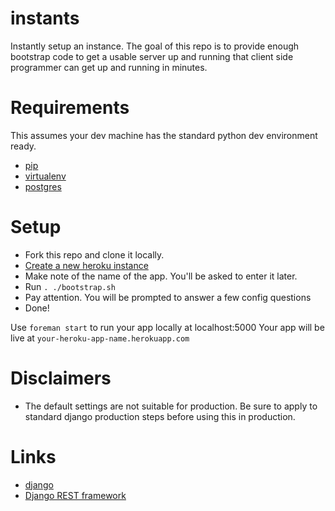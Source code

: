 instants
========

Instantly setup an instance. The goal of this repo is to provide enough bootstrap code to get a usable server up and running that client side programmer can get up and running in minutes.

# Requirements
This assumes your dev machine has the standard python dev environment ready.

* [pip](http://pip.readthedocs.org/en/latest/installing.html)
* [virtualenv](http://virtualenv.readthedocs.org/en/latest/virtualenv.html#installation)
* [postgres](http://postgresapp.com)

# Setup
* Fork this repo and clone it locally.
* [Create a new heroku instance](https://dashboard-next.heroku.com/new)
* Make note of the name of the app. You'll be asked to enter it later.
* Run `. ./bootstrap.sh`
* Pay attention. You will be prompted to answer a few config questions
* Done!

Use `foreman start` to run your app locally at localhost:5000
Your app will be live at `your-heroku-app-name.herokuapp.com`

# Disclaimers
* The default settings are not suitable for production. Be sure to apply to standard django production steps before using this in production.

# Links
* [django](https://docs.djangoproject.com/en/1.7/)
* [Django REST framework](http://www.django-rest-framework.org)
